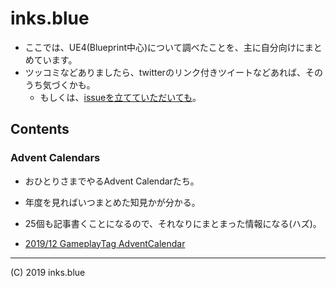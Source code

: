 # inks.blue

* ここでは、UE4(Blueprint中心)について調べたことを、主に自分向けにまとめています。
* ツッコミなどありましたら、twitterのリンク付きツイートなどあれば、そのうち気づくかも。
    * もしくは、[issueを立てていただいても](https://github.com/tokeisoh/inks.blue/issues)。

## Contents

### Advent Calendars
* おひとりさまでやるAdvent Calendarたち。
* 年度を見ればいつまとめた知見かが分かる。
* 25個も記事書くことになるので、それなりにまとまった情報になる(ハズ)。

* [2019/12 GameplayTag AdventCalendar](./ac/2019-GameplayTag/)

<!--

### Blueprint Class Designs

Blueprintでのクラス設計指針たち。

-->

<!--

### Blueprint Idioms

Blueprintのちょっとした実装アイディアたち。

-->

<!--

### Blueprint Function Tests

Blueprintの機能テストたち。「そもそも、ここの仕様どうなってるの？」という疑問を解消していくための場所。

-->


---
(C) 2019 inks.blue
